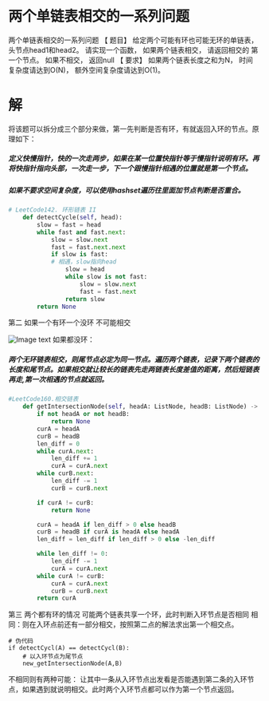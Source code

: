 # 两个单链表相交的一系列问题
两个单链表相交的一系列问题
【 题目】 给定两个可能有环也可能无环的单链表， 头节点head1和head2。 请实现一个函数， 如果两个链表相交， 请返回相交的 第一个节点。 如果不相交， 返回null
【 要求】 如果两个链表长度之和为N， 时间复杂度请达到O(N)， 额外空间复杂度请达到O(1)。

# 解
将该题可以拆分成三个部分来做，第一先判断是否有环，有就返回入环的节点。原理如下：
##### *定义快慢指针，快的一次走两步，如果在某一位置快指针等于慢指针说明有环。再将快指针指向头部，一次走一步，下一个跟慢指针相遇的位置就是第一个节点。*
##### *如果不要求空间复杂度，可以使用hashset遍历往里面加节点判断是否重合。*
```python
# LeetCode142. 环形链表 II
	def detectCycle(self, head):
		slow = fast = head
		while fast and fast.next:
			slow = slow.next
			fast = fast.next.next
			if slow is fast:
			# 相遇，slow指向head
				slow = head
				while slow is not fast:
					slow = slow.next
					fast = fast.next
				return slow
		return None
```

第二 如果一个有环一个没环 不可能相交

![Image text](https://img-blog.csdnimg.cn/20190104170551937.png?x-oss-process=image/watermark,type_ZmFuZ3poZW5naGVpdGk,shadow_10,text_aHR0cHM6Ly9ibG9nLmNzZG4ubmV0L2UwMTUyOA==,size_16,color_FFFFFF,t_70)
如果都没环：
##### *两个无环链表相交，则尾节点必定为同一节点。遍历两个链表，记录下两个链表的长度和尾节点。如果相交就让较长的链表先走两链表长度差值的距离，然后短链表再走,第一次相遇的节点就返回。*
```python
#LeetCode160.相交链表
	def getIntersectionNode(self, headA: ListNode, headB: ListNode) -> ListNode:
        if not headA or not headB:
            return None
        curA = headA
        curB = headB
        len_diff = 0
        while curA.next:
            len_diff += 1
            curA = curA.next
        while curB.next:
            len_diff -= 1
            curB = curB.next

        if curA != curB:
            return None

        curA = headA if len_diff > 0 else headB
        curB = headB if curA is headA else headA
        len_diff = len_diff if len_diff > 0 else -len_diff

        while len_diff != 0:
            len_diff -= 1
            curA = curA.next
        while curA != curB:
            curA = curA.next
            curB = curB.next
        return curA
```
第三 两个都有环的情况
可能两个链表共享一个环，此时判断入环节点是否相同
相同：则在入环点前还有一部分相交，按照第二点的解法求出第一个相交点。
```
# 伪代码
if detectCycl(A) == detectCycl(B):
    # 以入环节点为尾节点
	new_getIntersectionNode(A,B)
```
不相同则有两种可能：
让其中一条从入环节点出发看是否能遇到第二条的入环节点，如果遇到就说明相交。此时两个入环节点都可以作为第一个节点返回。



